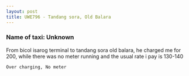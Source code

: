 ```yaml
---
layout: post
title: UWE796 - Tandang sora, Old Balara
---
```


### Name of taxi: Unknown

From bicol isarog terminal to tandang sora old balara, he charged me for 200, while there was no meter running and the usual rate i pay is 130-140

```Over charging, No meter```
